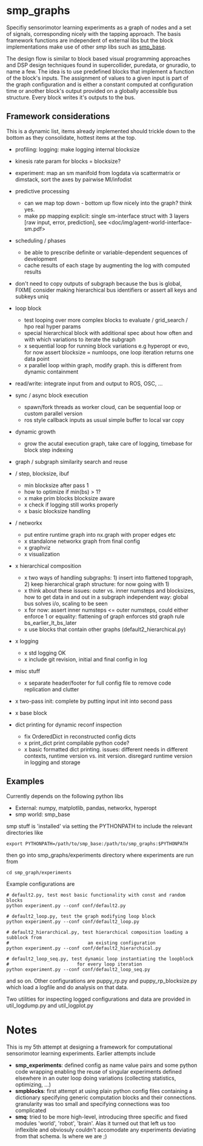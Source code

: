 

# smp\_graphs

Specifiy sensorimotor learning experiments as a graph of nodes and a
set of signals, corresponding nicely with the tapping approach. The
basis framework functions are independent of external libs but the
block implementations make use of other *smp* libs such as
[smp\_base](https://github.com/x75/smp_base).

The design flow is similar to block based visual programming
approaches and DSP design techniques found in supercollider, puredata,
or gnuradio, to name a few. The idea is to use predefined blocks that
implement a function of the block's inputs. The assignment of values
to a given input is part of the graph configuration and is either a
constant computed at configuration time or another block's output
provided on a globally accessible bus structure. Every block writes
it's outputs to the bus.


## Framework considerations

This is a dynamic list, items already implemented should trickle down
to the bottom as they consolidate, hottest items at the top.

-   profiling: logging: make logging internal blocksize
-   kinesis rate param for blocks = blocksize?
-   experiment: map an sm manifold from logdata via scattermatrix or
    dimstack, sort the axes by pairwise MI/infodist
-   predictive processing
    -   can we map top down - bottom up flow nicely into the graph? think
        yes.
    -   make pp mapping explicit: single sm-interface struct with 3
        layers [raw input, error, prediction], see
        <doc/img/agent-world-interface-sm.pdf>
-   scheduling / phases
    -   be able to prescribe definite or variable-dependent sequences of
        development
    -   cache results of each stage by augmenting the log with computed
        results

-   don't need to copy outputs of subgraph because the bus is global,
    FIXME consider making hierarchical bus identifiers or assert all
    keys and subkeys uniq

-   loop block
    -   test looping over more complex blocks to evaluate / grid\_search /
        hpo real hyper params
    -   special hierarchical block with additional spec about how often
        and with which variations to iterate the subgraph
    -   x sequential loop for running block variations e.g hyperopt or evo,
        for now assert blocksize = numloops, one loop iteration returns
        one data point
    -   x parallel loop within graph, modify graph. this is different
        from dynamic containment

-   read/write: integrate input from and output to ROS, OSC, &#x2026;

-   sync / async block execution
    -   spawn/fork threads as worker cloud, can be sequential loop or
        custom parallel version
    -   ros style callback inputs as usual simple buffer to local var copy

-   dynamic growth
    -   grow the acutal execution graph, take care of logging, timebase
        for block step indexing

-   graph / subgraph similarity search and reuse

-   / step, blocksize, ibuf
    -   min blocksize after pass 1
    -   how to optimize if min(bs) > 1?
    -   x make prim blocks blocksize aware
    -   x check if logging still works properly
    -   x basic blocksize handling

-   / networkx
    -   put entire runtime graph into nx.graph with proper edges etc
    -   x standalone networkx graph from final config
    -   x graphviz
    -   x visualization

-   x hierarchical composition
    -   x two ways of handling subgraphs: 1) insert into flattened
        topgraph, 2) keep hierarchical graph structure: for now going
        with 1)
    -   x think about these issues: outer vs. inner numsteps and blocksizes,
        how to get data in and out in a subgraph independent way: global
        bus solves i/o, scaling to be seen
    -   x for now: assert inner numsteps <= outer numsteps, could either
        enforce 1 or equality: flattening of graph enforces std graph
        rule bs\_earlier\_lt\_bs\_later
    -   x use blocks that contain other graphs (default2\_hierarchical.py)

-   x logging
    -   x std logging OK
    -   x include git revision, initial and final config in log

-   misc stuff
    -   x separate header/footer for full config file to remove code
        replication and clutter

-   x two-pass init: complete by putting input init into second pass

-   x base block

-   dict printing for dynamic reconf inspection
    -   fix OrderedDict in reconstructed config dicts
    -   x print\_dict print compilable python code?
    -   x basic formatted dict printing. issues: different needs in
        different contexts, runtime version vs. init version. disregard
        runtime version in logging and storage


## Examples

Currently depends on the following python libs

-   External: numpy, matplotlib, pandas, networkx, hyperopt
-   smp world: smp\_base

smp stuff is 'installed' via setting the PYTHONPATH to include the
relevant directories like

    export PYTHONPATH=/path/to/smp_base:/path/to/smp_graphs:$PYTHONPATH

then go into smp\_graphs/experiments directory where experiments are
run from

    cd smp_graph/experiments

Example configurations are 

    # default2.py, test most basic functionality with const and random blocks
    python experiment.py --conf conf/default2.py

    # default2_loop.py, test the graph modifying loop block
    python experiment.py --conf conf/default2_loop.py

    # default2_hierarchical.py, test hierarchical composition loading a subblock from
    #                             an existing configuration
    python experiment.py --conf conf/default2_hierarchical.py

    # default2_loop_seq.py, test dynamic loop instantiating the loopblock
    #                         for every loop iteration
    python experiment.py --conf conf/default2_loop_seq.py

and so on. Other configurations are puppy\_rp.py and
puppy\_rp\_blocksize.py which load a logfile and do analysis on that
data.

Two utilities for inspecting logged configurations and data are
provided in util\_logdump.py and util\_logplot.py


# Notes

This is my 5th attempt at designing a framework for computational
sensorimotor learning experiments. Earlier attempts include

-   **smp\_experiments**: defined config as name value pairs and some
    python code wrapping enabling the reuse of singular experiments
    defined elsewhere in an outer loop doing variations (collecting
    statistics, optimizing, &#x2026;)
-   **smpblocks**: first attempt at using plain python config files
    containing a dictionary specifying generic computation blocks and
    their connections. granularity was too small and specifying
    connections was too complicated
-   **smq**: tried to be more high-level, introducing three specific and
    fixed modules 'world', 'robot', 'brain'. Alas it turned out that
    left us too inflexible and obviosuly couldn't accomodate any
    experiments deviating from that schema. Is where we are ;)

